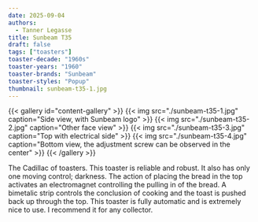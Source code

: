 ```yaml
---
date: 2025-09-04
authors:
  - Tanner Legasse
title: Sunbeam T35
draft: false
tags: ["toasters"]
toaster-decade: "1960s"
toaster-years: "1960"
toaster-brands: "Sunbeam"
toaster-styles: "Popup"
thumbnail: sunbeam-t35-1.jpg
---
```

{{< gallery id="content-gallery" >}}
  {{< img src="./sunbeam-t35-1.jpg" caption="Side view, with Sunbeam logo" >}}
  {{< img src="./sunbeam-t35-2.jpg" caption="Other face view" >}}
  {{< img src="./sunbeam-t35-3.jpg" caption="Top with electrical side" >}}
  {{< img src="./sunbeam-t35-4.jpg" caption="Bottom view, the adjustment screw can be observed in the center" >}}
{{< /gallery >}}

The Cadillac of toasters. This toaster is reliable and robust. It also has only one moving control; darkness. The action of placing the bread in the top activates an electromagnet controlling the pulling in of the bread. A bimetalic strip controls the conclusion of cooking and the toast is pushed back up through the top. This toaster is fully automatic and is extremely nice to use. I recommend it for any collector.
